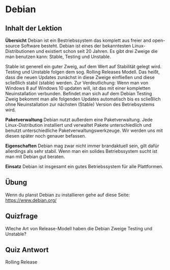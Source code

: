 # Debian

## Inhalt der Lektion

<b>Übersicht</b>
Debian ist ein Bestriebssystem das komplett aus freier and open-source Software besteht. Debian ist eines der bekanntesten Linux-Distributionen und existiert schon seit 20 Jahren. Es gibt drei Zweige die man benutzen kann: Stable, Testing und Unstable.

Stable ist generell ein guter Zweig, auf dem Wert auf Stabilität gelegt wird. Testing und Unstable folgen dem sog. Rolling Releases Modell. Das heißt, dass die neuen Updates zunächst in diese Zweige einfließen und diese scließlich stabil (stable) werden. Zur Verdeutlichung: Wenn man von Windows 8 auf Windows 10 updaten will, ist das mit einer kompletten Neuinstallation verbunden. Befindet man sich auf dem Debian Testing Zweig bekommt man alle folgenden Updates automatisch bis es scließlich ohne Neuinstallation zur nächsten (Stable) Version des Betriebsystems wird.

<b>Paketverwaltung</b>
Debian nutzt außerdem eine Paketverwaltung. Jede Linux-Distribution installiert und verwaltet Pakete unterschiedlich und benutzt unterschiedliche Paketverwaltungswerkzeuge. Wir werden uns mit diesen später noch genauer befassen.

<b>Eigenschaften</b>
Debian mag zwar nicht immer brandaktuell sein, gilt dafür allerdings als sehr stabil. Wenn man ein solides Betriebssystem sucht ist man mit Debian gut beraten.

<b>Einsatz</b>
Debian ist insgesamt ein gutes Betriebssystem für alle Plattformen.

## Übung
Wenn du planst Debian zu installieren gehe auf diese Seite:
<a href='https://www.debian.org/'>https://www.debian.org/</a>

## Quizfrage

Wleche Art von Release-Modell haben die Debian Zweige Testing und Unstable?

## Quiz Antwort

Rolling Release

